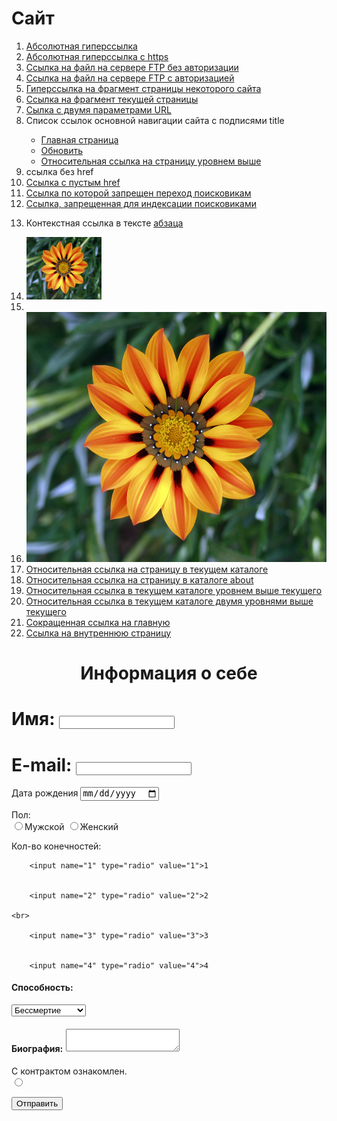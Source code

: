 <!DOCTYPE html>
<html>
<head>
  <title> Марченко Степан </title>
</head>
<body>
<h1>Сайт</h1>
<ol>
<li> <a href="example.com">Абсолютная гиперссылка</a> </li>
<li><a href="https://example.com">Абсолютная гиперссылка с https</a></li>
<li>
	<a href="ftp://example.com/file.zip"> Cсылкa на файл на сервере FTP без авторизации </a>
</li>
<li>
	<a href="ftp://user:password@example.com/file.zip">Cсылкa на файл на сервере FTP с авторизацией </a>
</li>

<li>
	<a href="http://exemple.com/about"> Гиперссылка на фрагмент страницы некоторого сайта </a>
</li>

<li>
	<a href="#frag"> Ссылка на фрагмент текущей страницы </a>
</li>
<li>
	<a href="http://carshop.ru/car/reno?page">Сылка с двумя параметрами URL</a></li>
<li>
	Список ссылок основной навигации сайта с подписями title
</li>
<ul>
<li><a href="index.html" title="Главная страница" target="_blank"> Главная страница </a></li>
<li><a href=" " title="Обновить" target="_blank">Обновить</a></li>
<li><a href="../index.html"
title="Относительная ссылка на страницу уровнем выше" target="_blank"> Относительная ссылка на страницу уровнем выше</a></li>
</ul>
<li><a>ссылка без href</a></li>
<li><a href="">Ссылка с пустым href</a></li>
<li><a href="http://example.ru" rel="nofollow">Ссылка по которой запрещен переход поисковикам</a></li>
<li>
	<noindex>
		<a href="http://example.ru" rel="nofollow" target="_blank"> Ссылка, запрещенная для индексации поисковиками </a>   
	 </noindex>
	</li>
<li>
	<p>Контекстная ссылка в тексте 
		<a href="http://example.ru" target="_blank">абзаца</a></p></li>
		<li>
			<a href="http://example.com/" target="_blank"><img src="jojo.jpg" width="120" height="100"></a></li>
			<li>
				<li>
					<img src="jojo.jpg" usemap="jojo.jpg" width="500" height="400">
					<map name="jojo">
						<area title="asd" alt="rect" coords="0,0,300,200" shape="rect" href="http://example.com">
						<area title="asd1" alt="cricle" coords="250,300,75" shape="cricle">
					</map>
<li>
	<a href="/index.html">
	Относительная ссылка на страницу в текущем каталоге</a></li>
	<li>
		<a href="about/about.html">Относительная ссылка на страницу в каталоге about</a></li>
		<li>
			<a href="../">Относительная ссылка в текущем каталоге уровнем выше текущегo</a></li>
		<li>
			<a href="../../">Относительная ссылка в текущем каталоге двумя уровнями выше текущегo</a></li>
			<li>
			<a href="/">Сокращенная ссылка на главную</a></li>
			<li>
			<a href="demo.html">Cсылка на внутреннюю страницу</a></li>









</ol>

<form action="/" method="POST">
	<h1 align="center">Информация о себе</h1>
	<h1>
	<label>
	Имя: 
	<input type="text">
	</label>
	</h1> 
	<h1>
		<label>
			E-mail:
			<input type="text">
		</label>
	</h1>
	<p>
		<label>
			Дата рождения
			<input type="date">
		</label>
	</p>
<p> Пол:
	<br>
	<lable>
	<input name="radio1" type="radio" value="1">Мужской
</lable>
<label>
	<input name="radio2" type="radio" value="2">Женский
</label>
</p>
<p>
	Кол-во конечностей:
	<br>
	
		<input name="1" type="radio" value="1">1
	
	
		<input name="2" type="radio" value="2">2
	
	<br>
	
		<input name="3" type="radio" value="3">3
	
	
		<input name="4" type="radio" value="4">4

	
</p>
<h4> 
<lable for> Способность: </lable></h4>
<select name="Способность:">
	<option value="Бессмертие">Бессмертие</option>
	<option value="Невидимость">Невидимость</option>
	<option value="Чтение мыслей">Чтение мыслей</option>
</select>
<h4>
	<lable>
		Биография:
		<textarea style="margin: 1px;"> </textarea>
</lable>
</h4>
<p>
	<lable>
		С контрактом ознакомлен.
		<br>
		<input type="radio">
	</lable>
</p>
<p>
	<input type="submit" value="Отправить">
</p>
</form>

</body>
</html>

